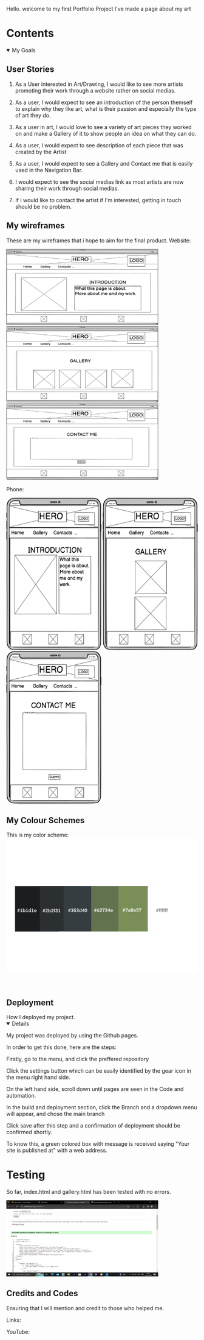 Hello. welcome to my first Portfolio Project 
I've made a page about my art

# Contents 
<details open>

<summary><a>My Goals</a></summary>


## User Stories

1. As a User interested in Art/Drawing, I would like to see more artists promoting their work through a website rather on social medias. 

2. As a user, I would expect to see an introduction of the person themself to explain why they like art, what is their passion and especially the type of art they do.

3. As a user in art, I would love to see a variety of art pieces they worked on and make a Gallery of it to show people an idea on what they can do. 

4. As a user, I would expect to see description of each piece that was created by the Artist

5. As a user, I would expect to see a Gallery and Contact me that is easily used in the Navigation Bar.

6. I would expect to see the social medias link as most artists are now sharing their work through social medias.

7. If i would like to contact the artist if I'm interested, getting in touch should be no problem. 


## My wireframes 
These are my wireframes that i hope to aim for the final product.
Website:

<img src="assets/documentation/Website Home.png" width="400" height="200"> 
<img src="assets/documentation/Website Gallery .png" width="400" height="200"> 
<img src="assets/documentation/Website Contact .png" width="400" height="200"> 

Phone: 

<img src="assets/documentation/Home Phone.png" width="250" height="400">
<img src="assets/documentation/Gallery Phone.png" width="250" height="400">
<img src="assets/documentation/Contact Phone.png" width="250" height="400">

## My Colour Schemes 
This is my color scheme: 
<img src="assets/documentation/colour.png" >


<br>

## Deployment 
<summary><a>How I deployed my project.</a></summary>
<details open>


My project was deployed by using the Github pages. 

In order to get this done, here are the steps:

Firstly, go to the menu, and click the preffered repository

Click the settings button which can be easily identified by the gear icon in the menu right hand side. 

On the left hand side, scroll down until pages are seen in the Code and automation.

In the build and deployment section, click the Branch and a dropdown menu will appear, and chose the main branch

Click save after this step and a confirmation of deployment should be confirmed shortly. 

To know this, a green colored box with message is received saying "Your site is published at" with a web address. 


# Testing 

So far, index.html and gallery.html has been tested with no errors.

<img src="assets/documentation/code_screenshot.png" width="400" height="200">

## Credits and Codes

Ensuring that I will mention and credit to those who helped me.

Links:

YouTube:
